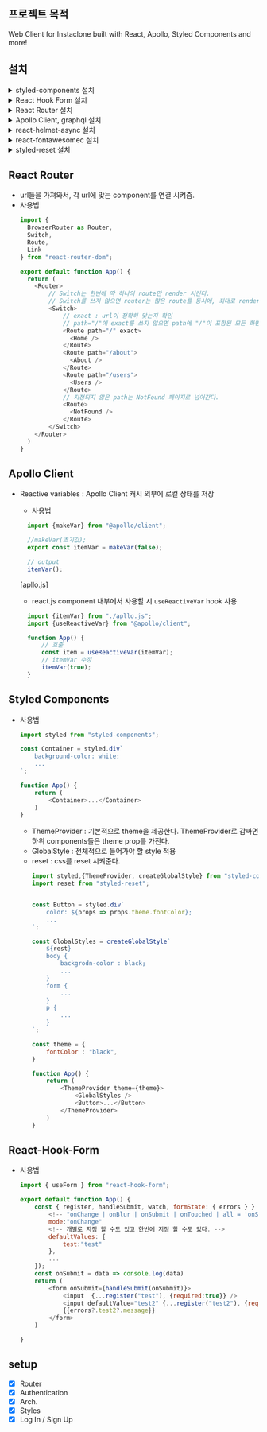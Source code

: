## 프로젝트 목적

Web Client for Instaclone built with React, Apollo, Styled Components and more!

## 설치

<details>
<summary>styled-components 설치 </summary>
  
```Shell
npm i styled-components
```
</details>

<details>
<summary>React Hook Form 설치 </summary>
  
```Shell
npm i react-hook-form
```
</details>

<details>
<summary>React Router 설치 </summary>
  
```Shell
npm i react-router-dom
```
</details>

<details>
<summary>Apollo Client, graphql 설치 </summary>
  
```Shell
npm i @apollo/client graphql
```
</details>

<details>
<summary>react-helmet-async 설치 </summary>
  
```Shell
npm i react-helmet-async
```
</details>

<details>
<summary>react-fontawesomec 설치 </summary>
  
```Shell
npm i --save @fortawesome/fontawesome-svg-core
npm install --save @fortawesome/free-solid-svg-icons
npm install --save @fortawesome/react-fontawesome
npm install --save @fortawesome/free-brands-svg-icons
npm install --save @fortawesome/free-regular-svg-icons
```
</details>

<details>
<summary>styled-reset 설치 </summary>
  
```Shell
npm i styled-reset
```
</details>

## React Router
- url들을 가져와서, 각 url에 맞는 component를 연결 시켜줌.
- 사용법
  ```javascript
  import {
    BrowserRouter as Router,
    Switch,
    Route,
    Link
  } from "react-router-dom";

  export default function App() {
    return (
      <Router>
          // Switch는 한번에 딱 하나의 route만 render 시킨다.
          // Switch를 쓰지 않으면 router는 많은 route를 동시에, 최대로 render한다.
          <Switch>
              // exact : url이 정확히 맞는지 확인
              // path="/"에 exact를 쓰지 않으면 path에 "/"이 포함된 모든 화면은 path="/"인 Home 화면을 출력한다.
              <Route path="/" exact>
                <Home />
              </Route>
              <Route path="/about">
                <About />
              </Route>
              <Route path="/users">
                <Users />
              </Route>
              // 지정되지 않은 path는 NotFound 페이지로 넘어간다.
              <Route>
                <NotFound />
              </Route>
          </Switch>
      </Router>
    )
  }
  ```

## Apollo Client
- Reactive variables : Apollo Client 캐시 외부에 로컬 상태를 저장
  - 사용법
  ```javascript
    import {makeVar} from "@apollo/client";

    //makeVar(초기값);
    export const itemVar = makeVar(false);

    // output
    itemVar();
  ``` 
  [apllo.js]

    - react.js component 내부에서 사용할 시 ```useReactiveVar``` hook 사용
  ```js
    import {itemVar} from "./apllo.js";
    import {useReactiveVar} from "@apollo/client";

    function App() {
        // 호출
        const item = useReactiveVar(itemVar);
        // itemVar 수정
        itemVar(true);
    }

  ```

## Styled Components
- 사용법
    ```javascript
    import styled from "styled-components";

    const Container = styled.div`
        background-color: white;
        ...
    `;

    function App() {
        return (
            <Container>...</Container>
        )
    }
    ```  
  - ThemeProvider : 기본적으로 theme을 제공한다. ThemeProvider로 감싸면 하위 components들은 theme prop를 가진다.
  - GlobalStyle : 전체적으로 들어가야 할 style 적용
  - reset : css를 reset 시켜준다.
    ```javascript
    import styled,{ThemeProvider, createGlobalStyle} from "styled-components";
    import reset from "styled-reset";


    const Button = styled.div`
        color: ${props => props.theme.fontColor};
        ...
    `;

    const GlobalStyles = createGlobalStyle`
        ${rest}
        body {
            backgrodn-color : black;
            ...
        }
        form {
            ...
        }
        p {
            ...
        }
    `;

    const theme = {
        fontColor : "black",
    }

    function App() {
        return (
            <ThemeProvider theme={theme}>
                <GlobalStyles />
                <Button>...</Button>
            </ThemeProvider>
        )
    }
    ```

## React-Hook-Form
- 사용법
    ```javascript
    import { useForm } from "react-hook-form";

    export default function App() {
        const { register, handleSubmit, watch, formState: { errors } } = useForm({
            <!-- "onChange | onBlur | onSubmit | onTouched | all = 'onSubmit'" -->
            mode:"onChange" 
            <!-- 개별로 지정 할 수도 있고 한번에 지정 할 수도 있다. -->
            defaultValues: {
                test:"test"
            },
            ...
        });
        const onSubmit = data => console.log(data)
        return (
            <form onSubmit={handleSubmit(onSubmit)}>
                <input  {...register("test"), {required:true}} />
                <input defaultValue="test2" {...register("test2"), {required:"test2 is required"}} />
                {{errors?.test2?.message}}
            </form>
        )

    }
    ```

## setup
-   [x] Router
-   [x] Authentication
-   [x] Arch.
-   [x] Styles
-   [x] Log In / Sign Up
